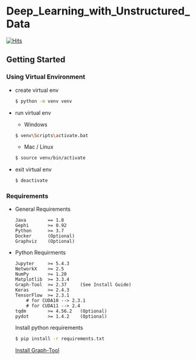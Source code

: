 # Deep_Learning_with_Unstructured_Data

[![Hits](https://hits.seeyoufarm.com/api/count/incr/badge.svg?url=https%3A%2F%2Fgithub.com%2FDMinghao%2FDeep_Learning_with_Unstructured_Data&count_bg=%23F81C1C&title_bg=%231E2330&icon=skyliner.svg&icon_color=%23F81C1C&title=Repo+View+Count&edge_flat=true)](https://hits.seeyoufarm.com)

## Getting Started

### Using Virtual Environment

- create virtual env

    ```bash
    $ python -m venv venv
    ```
- run virtual env
    - Windows
    ```bash
    $ venv\Scripts\activate.bat
    ```
    - Mac / Linux
    ```bash
    $ source venv/bin/activate
    ```
- exit virtual env
    ```bash 
    $ deactivate 
    ```

### Requirements 

- General Requirements 
    ```
    Java        == 1.8 
    Gephi       >= 0.92
    Python      >= 3.7
    Docker      (Optional)
    Graphviz    (Optional)
    ```
- Python Requirments 
    ```
    Jupyter     >= 5.4.3
    NetworkX    >= 2.5
    NumPy       >= 1.20
    Matplotlib  >= 3.3.4
    Graph-Tool  >= 2.37     (See Install Guide)
    Keras       >= 2.4.3
    TensorFlow  >= 2.3.1  
        # for CUDA10 --> 2.3.1
        # for CUDA11 --> 2.4
    tqdm        >= 4.56.2   (Optional)
    pydot       >= 1.4.2    (Optional)
    ```
    Install python requirements 
    ```bash
    $ pip install -r requirements.txt
    ```
    [Install Graph-Tool](./GraphTool_Docker/README.md)

